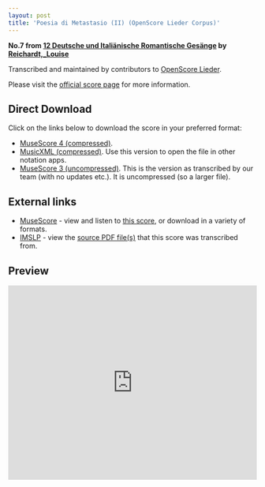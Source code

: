 ```yaml
---
layout: post
title: 'Poesia di Metastasio (II) (OpenScore Lieder Corpus)'
---
```


__No.7 from [12 Deutsche und Italiänische Romantische Gesänge](https://fourscoreandmore.org/openscore/lieder/Reichardt,_Louise/12_Deutsche_und_Itali%C3%A4nische_Romantische_Ges%C3%A4nge/) by [Reichardt,_Louise](https://fourscoreandmore.org/openscore/lieder/Reichardt,_Louise)__

Transcribed and maintained by contributors to [OpenScore Lieder].

Please visit the [official score page] for more information.

[official score page]: https://musescore.com/openscore-lieder-corpus/scores/5101789
[OpenScore Lieder]: https://musescore.com/openscore-lieder-corpus

## Direct Download

Click on the links below to download the score in your preferred format:
- [MuseScore 4 (compressed)](https://fourscoreandmore.org/openscore/lieder/Reichardt,_Louise/12_Deutsche_und_Itali%C3%A4nische_Romantische_Ges%C3%A4nge/07_Poesia_di_Metastasio_%28II%29.mscz).
- [MusicXML (compressed)](https://fourscoreandmore.org/openscore/lieder/Reichardt,_Louise/12_Deutsche_und_Itali%C3%A4nische_Romantische_Ges%C3%A4nge/07_Poesia_di_Metastasio_%28II%29.mxl). Use this version to open the file in other notation apps.
- [MuseScore 3 (uncompressed)](https://raw.githubusercontent.com/OpenScore/Lieder/refs/heads/main/scores/Reichardt,_Louise/12_Deutsche_und_Itali%C3%A4nische_Romantische_Ges%C3%A4nge/07_Poesia_di_Metastasio_%28II%29/lc5101789.mscx). This is the version as transcribed by our team (with no updates etc.). It is uncompressed (so a larger file).

## External links

- [MuseScore] - view and listen to [this score][MuseScore], or download in a variety of formats.
- [IMSLP] - view the [source PDF file(s)][IMSLP] that this score was transcribed from.

[MuseScore]: https://musescore.com/score/5101789
[IMSLP]: https://imslp.org/wiki/Special:ReverseLookup/511856

## Preview

<iframe width="100%" height="394" src="https://musescore.com/openscore-lieder-corpus/scores/5101789/embed" frameborder="0" allowfullscreen allow="autoplay; fullscreen"></iframe>

